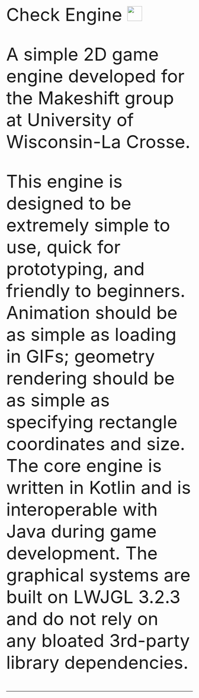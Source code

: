 <font size="70px">Check Engine</span> <img width="40px" src="https://i.imgur.com/zCbt199.png" />

A simple 2D game engine developed for the Makeshift group at University of Wisconsin-La Crosse.

This engine is designed to be extremely simple to use, quick for prototyping, and friendly to beginners.  Animation should be as simple as loading in GIFs; geometry rendering should be as simple as specifying rectangle coordinates and size.  The core engine is written in Kotlin and is interoperable with Java during game development.  The graphical systems are built on LWJGL 3.2.3 and do not rely on any bloated 3rd-party library dependencies.

-----